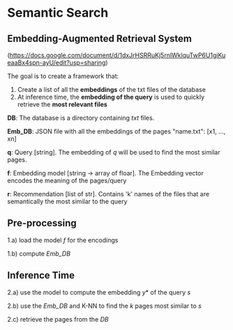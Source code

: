 # Semantic Search 
## Embedding-Augmented Retrieval System

(https://docs.google.com/document/d/1dxJrHSRRuKj5rnlWklquTwP6U1giKueaaBx4spn-ayU/edit?usp=sharing)

The goal is to create a framework that:
1) Create a list of all the **embeddings** of the txt files of the database
2) At inference time, the **embedding of the query** is used to quickly retrieve the **most relevant files**

**DB**: The database is a directory containing *txt* files.

**Emb_DB**: JSON file with all the embeddings of the pages "name.txt": [x1, ..., xn]

**q**: Query [string]. The embedding of *q* will be used to find the most similar pages.

**f**: Embedding model [string -> array of floar]. The Embedding vector encodes the meaning of the pages/query

**r**: Recommendation [list of str]. Contains 'k' names of the files that are semantically the most similar to the query


## Pre-processing

1.a) load the model *f* for the encodings

1.b) compute *Emb_DB*


## Inference Time

2.a) use the model to compute the embedding *y** of the query *s*

2.b) use the *Emb_DB* and K-NN to find the *k* pages most similar to *s*

2.c) retrieve the pages from the *DB*
